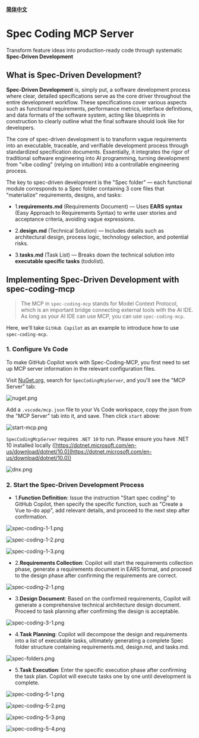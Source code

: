  **[简体中文](./README_zh-cn.md)**
 
# Spec Coding MCP Server

Transform feature ideas into production-ready code through systematic **Spec-Driven Development**

## What is Spec-Driven Development?

**Spec-Driven Development** is, simply put, a software development process where clear, detailed specifications serve as the core driver throughout the entire development workflow. These specifications cover various aspects such as functional requirements, performance metrics, interface definitions, and data formats of the software system, acting like blueprints in construction to clearly outline what the final software should look like for developers.

The core of spec-driven development is to transform vague requirements into an executable, traceable, and verifiable development process through standardized specification documents. Essentially, it integrates the rigor of traditional software engineering into AI programming, turning development from "vibe coding" (relying on intuition) into a controllable engineering process.

The key to spec-driven development is the "Spec folder" — each functional module corresponds to a Spec folder containing 3 core files that "materialize" requirements, designs, and tasks:


- 1.**requirements.md** (Requirements Document) — Uses **EARS syntax** (Easy Approach to Requirements Syntax) to write user stories and acceptance criteria, avoiding vague expressions.


- 2.**design.md** (Technical Solution) — Includes details such as architectural design, process logic, technology selection, and potential risks.

- 3.**tasks.md** (Task List) — Breaks down the technical solution into **executable specific tasks** (todolist).

## Implementing Spec-Driven Development with spec-coding-mcp

> The MCP in `spec-coding-mcp` stands for Model Context Protocol, which is an important bridge connecting external tools with the AI IDE. As long as your AI IDE can use MCP, you can use `spec-coding-mcp`.

Here, we'll take `GitHub Copilot` as an example to introduce how to use `spec-coding-mcp`.

### 1. Configure Vs Code

To make GitHub Copilot work with Spec-Coding-MCP, you first need to set up MCP server information in the relevant configuration files.

Visit [NuGet.org](https://NuGet.org), search for `SpecCodingMcpServer`, and you'll see the "MCP Server" tab:



![nuget.png](./docs/images/nuget.png)

Add a `.vscode/mcp.json` file to your Vs Code workspace, copy the json from the "MCP Server" tab into it, and save. Then click `start` above:



![start-mcp.png](./docs/images/start-mcp.png)

`SpecCodingMcpServer` requires `.NET 10` to run. Please ensure you have .NET 10 installed locally ([https://dotnet.microsoft.com/en-us/download/dotnet/10.0](https://dotnet.microsoft.com/en-us/download/dotnet/10.0))



![dnx.png](./docs/images/dnx.png)

### 2. Start the Spec-Driven Development Process


- 1.**Function Definition**: Issue the instruction "Start spec coding" to GitHub Copilot, then specify the specific function, such as "Create a Vue to-do app", add relevant details, and proceed to the next step after confirmation.



![spec-coding-1-1.png](./docs/images/spec-coding-1-1.png)



![spec-coding-1-2.png](./docs/images/spec-coding-1-2.png)



![spec-coding-1-3.png](./docs/images/spec-coding-1-3.png)



- 2.**Requirements Collection**: Copilot will start the requirements collection phase, generate a requirements document in EARS format, and proceed to the design phase after confirming the requirements are correct.



![spec-coding-2-1.png](./docs/images/spec-coding-2-1.png)



- 3.**Design Document**: Based on the confirmed requirements, Copilot will generate a comprehensive technical architecture design document. Proceed to task planning after confirming the design is acceptable.



![spec-coding-3-1.png](./docs/images/spec-coding-3-1.png)

- 4.**Task Planning**: Copilot will decompose the design and requirements into a list of executable tasks, ultimately generating a complete Spec folder structure containing requirements.md, design.md, and tasks.md.



![spec-folders.png](./docs/images/spec-folders.png)


- 5.**Task Execution**: Enter the specific execution phase after confirming the task plan. Copilot will execute tasks one by one until development is complete.



![spec-coding-5-1.png](./docs/images/spec-coding-5-1.png)



![spec-coding-5-2.png](./docs/images/spec-coding-5-2.png)



![spec-coding-5-3.png](./docs/images/spec-coding-5-3.png)



![spec-coding-5-4.png](./docs/images/spec-coding-5-4.png)
